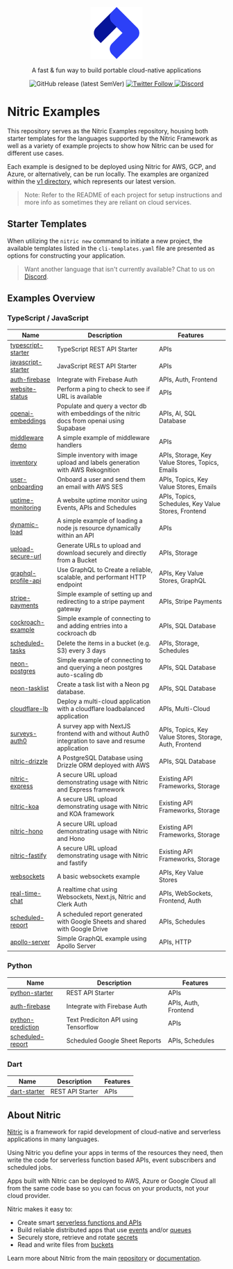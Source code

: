 <p align="center">
  <a href="https://nitric.io">
    <img src="https://raw.githubusercontent.com/nitrictech/nitric/main/docs/assets/nitric-logo.svg" width="120" alt="Nitric Logo"/>
  </a>
</p>

<p align="center">
  A fast & fun way to build portable cloud-native applications
</p>

<p align="center">
  <img alt="GitHub release (latest SemVer)" src="https://img.shields.io/github/v/release/nitrictech/nitric?sort=semver" />
  <a href="https://twitter.com/nitric_io">
    <img alt="Twitter Follow" src="https://img.shields.io/twitter/follow/nitric_io?label=Follow&style=social" />
  </a>
  <a href="https://nitric.io/chat"><img alt="Discord" src="https://img.shields.io/discord/955259353043173427?label=discord" /></a>
</p>

# Nitric Examples

This repository serves as the Nitric Examples repository, housing both starter templates for the languages supported by the Nitric Framework as well as a variety of example projects to show how Nitric can be used for different use cases.

Each example is designed to be deployed using Nitric for AWS, GCP, and Azure, or alternatively, can be run locally. The examples are organized within the [v1 directory](./v1/), which represents our latest version.

> Note: Refer to the README of each project for setup instructions and more info as sometimes they are reliant on cloud services.

## Starter Templates

When utilizing the `nitric new` command to initiate a new project, the available templates listed in the `cli-templates.yaml` file are presented as options for constructing your application.

> Want another language that isn't currently available? Chat to us on [Discord](https://nitric.io/chat).

## Examples Overview

### TypeScript / JavaScript

| Name                                             | Description                                                                                         | Features                                                |
| ------------------------------------------------ | --------------------------------------------------------------------------------------------------- | ------------------------------------------------------- |
| [typescript-starter](./v1/typescript-starter/)   | TypeScript REST API Starter                                                                         | APIs                                                    |
| [javascript-starter](./v1/javascript-starter/)   | JavaScript REST API Starter                                                                         | APIs                                                    |
| [auth-firebase](./v1/auth-firebase/)             | Integrate with Firebase Auth                                                                        | APIs, Auth, Frontend                                    |
| [website-status](./v1/website-status/)           | Perform a ping to check to see if URL is available                                                  | APIs                                                    |
| [openai-embeddings](./v1/openai-embeddings/)     | Populate and query a vector db with embeddings of the nitric docs from openai using Supabase        | APIs, AI, SQL Database                                  |
| [middleware demo](./v1/middleware-demo/)         | A simple example of middleware handlers                                                             | APIs                                                    |
| [inventory](./v1/product-inventory/)             | Simple inventory with image upload and labels generation with AWS Rekognition                       | APIs, Storage, Key Value Stores, Topics, Emails         |
| [user-onboarding](./v1/user-onboarding/)         | Onboard a user and send them an email with AWS SES                                                  | APIs, Topics, Key Value Stores, Emails                  |
| [uptime-monitoring](./v1/uptime-monitoring/)     | A website uptime monitor using Events, APIs and Schedules                                           | APIs, Topics, Schedules, Key Value Stores, Frontend     |
| [dynamic-load](./v1/dynamic-load/)               | A simple example of loading a node js resource dynamically within an API                            | APIs                                                    |
| [upload-secure-url](./v1/upload-secure-url/)     | Generate URLs to upload and download securely and directly from a Bucket                            | APIs, Storage                                           |
| [graphql-profile-api](./v1/profile-api-graphql/) | Use GraphQL to Create a reliable, scalable, and performant HTTP endpoint                            | APIs, Key Value Stores, GraphQL                         |
| [stripe-payments](./v1/stripe-payments/)         | Simple example of setting up and redirecting to a stripe payment gateway                            | APIs, Stripe Payments                                   |
| [cockroach-example](./v1/cockroach-example/)     | Simple example of connecting to and adding entries into a cockroach db                              | APIs, SQL Database                                      |
| [scheduled-tasks](./v1/scheduled-tasks/)         | Delete the items in a bucket (e.g. S3) every 3 days                                                 | APIs, Storage, Schedules                                |
| [neon-postgres](./v1/neon/)                      | Simple example of connecting to and querying a neon postgres auto-scaling db                        | APIs, SQL Database                                      |
| [neon-tasklist](./v1/neon-tasklist/)             | Create a task list with a Neon pg database.                                                         | APIs, SQL Database                                      |
| [cloudflare-lb](./v1/cloudflare-lb/)             | Deploy a multi-cloud application with a cloudflare loadbalanced application                         | APIs, Multi-Cloud                                       |
| [surveys-auth0](./v1/surveys-auth0/)             | A survey app with NextJS frontend with and without Auth0 integration to save and resume application | APIs, Topics, Key Value Stores, Storage, Auth, Frontend |
| [nitric-drizzle](./v1/nitric-drizzle/)           | A PostgreSQL Database using Drizzle ORM deployed with AWS                                           | APIs, SQL Database                                      |
| [nitric-express](./v1/nitric-express/)           | A secure URL upload demonstrating usage with Nitric and Express framework                           | Existing API Frameworks, Storage                        |
| [nitric-koa](./v1/nitric-koa/)                   | A secure URL upload demonstrating usage with Nitric and KOA framework                               | Existing API Frameworks, Storage                        |
| [nitric-hono](./v1/nitric-hono/)                 | A secure URL upload demonstrating usage with Nitric and Hono                                        | Existing API Frameworks, Storage                        |
| [nitric-fastify](./v1/nitric-fastify/)           | A secure URL upload demonstrating usage with Nitric and fastify                                     | Existing API Frameworks, Storage                        |
| [websockets](./v1/websockets/)                   | A basic websockets example                                                                          | APIs, Key Value Stores                                  |
| [real-time-chat](./v1/realtime-chat-app/)        | A realtime chat using Websockets, Next.js, Nitric and Clerk Auth                                    | APIs, WebSockets, Frontend, Auth                        |
| [scheduled-report](./v1/scheduled-report/)       | A scheduled report generated with Google Sheets and shared with Google Drive                        | APIs, Schedules                                         |
| [apollo-server](./v1/apollo-server/)             | Simple GraphQL example using Apollo Server                                                          | APIs, HTTP                                              |

### Python

| Name                                         | Description                          | Features             |
| -------------------------------------------- | ------------------------------------ | -------------------- |
| [python-starter](./v1/python-starter/)       | REST API Starter                     | APIs                 |
| [auth-firebase](./v1/auth-firebase/)         | Integrate with Firebase Auth         | APIs, Auth, Frontend |
| [python-prediction](./v1/python-prediction/) | Text Prediciton API using Tensorflow | APIs                 |
| [scheduled-report](./v1/scheduled-report/)   | Scheduled Google Sheet Reports       | APIs, Schedules      |

### Dart

| Name                               | Description      | Features |
| ---------------------------------- | ---------------- | -------- |
| [dart-starter](./v1/dart-starter/) | REST API Starter | APIs     |

## About Nitric

[Nitric](https://nitric.io) is a framework for rapid development of cloud-native and serverless applications in many languages.

Using Nitric you define your apps in terms of the resources they need, then write the code for serverless function based APIs, event subscribers and scheduled jobs.

Apps built with Nitric can be deployed to AWS, Azure or Google Cloud all from the same code base so you can focus on your products, not your cloud provider.

Nitric makes it easy to:

- Create smart [serverless functions and APIs](https://nitric.io/docs/apis)
- Build reliable distributed apps that use [events](https://nitric.io/docs/messaging/topics) and/or [queues](https://nitric.io/docs/messaging/queues)
- Securely store, retrieve and rotate [secrets](https://nitric.io/docs/secrets)
- Read and write files from [buckets](https://nitric.io/docs/storage)

Learn more about Nitric from the main [repository](https://github.com/nitrictech/nitric) or [documentation](https://nitric.io/docs).
